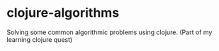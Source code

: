 # clojure-algorithms
Solving some common algorithmic problems using clojure. (Part of my learning clojure quest)
